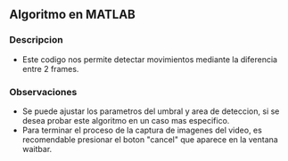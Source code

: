 ﻿## Algoritmo en MATLAB

### Descripcion
- Este codigo nos permite detectar movimientos mediante la diferencia entre 2 frames.

### Observaciones
- Se puede ajustar los parametros del umbral y area de deteccion, si se desea probar este
algoritmo en un caso mas especifico.
- Para terminar el proceso de la captura de imagenes del video, es recomendable 
presionar el boton "cancel" que aparece en la ventana waitbar. 
